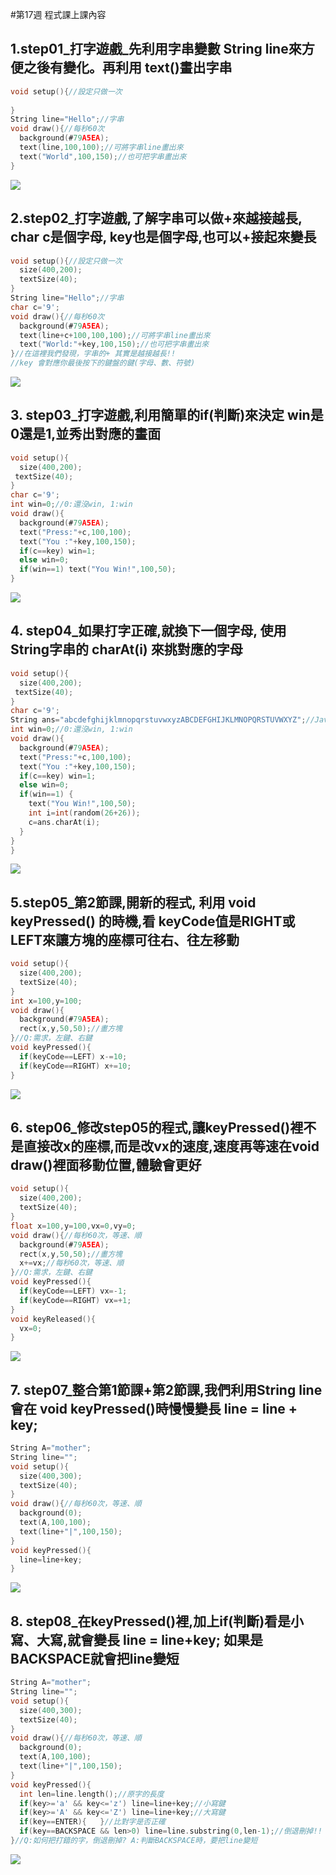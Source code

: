 #第17週 程式課上課內容

## 1.step01_打字遊戲_先利用字串變數 String line來方便之後有變化。再利用 text()畫出字串

```C
void setup(){//設定只做一次
  
}
String line="Hello";//字串
void draw(){//每秒60次
  background(#79A5EA);
  text(line,100,100);//可將字串line畫出來
  text("World",100,150);//也可把字串畫出來
}
```
![](https://github.com/Primo093021/2020-CCE/blob/gh-pages/week17%20%E6%AD%A3%E8%AA%B2%E5%85%A7%E5%AE%B9/1.png?raw=true)

## 2.step02_打字遊戲,了解字串可以做+來越接越長, char c是個字母, key也是個字母,也可以+接起來變長

```C
void setup(){//設定只做一次
  size(400,200);
  textSize(40);
}
String line="Hello";//字串
char c='9';
void draw(){//每秒60次
  background(#79A5EA);
  text(line+c+100,100,100);//可將字串line畫出來
  text("World:"+key,100,150);//也可把字串畫出來
}//在這裡我們發現，字串的+ 其實是越接越長!!
//key 會對應你最後按下的鍵盤的鍵(字母、數、符號)
```
![](https://github.com/Primo093021/2020-CCE/blob/gh-pages/week17%20%E6%AD%A3%E8%AA%B2%E5%85%A7%E5%AE%B9/2.png?raw=true)


## 3. step03_打字遊戲,利用簡單的if(判斷)來決定 win是0還是1,並秀出對應的畫面

```C
void setup(){
  size(400,200);
 textSize(40); 
}
char c='9';
int win=0;//0:還沒win, 1:win
void draw(){
  background(#79A5EA);
  text("Press:"+c,100,100);
  text("You :"+key,100,150);
  if(c==key) win=1;
  else win=0;
  if(win==1) text("You Win!",100,50);
}
```
![](https://github.com/Primo093021/2020-CCE/blob/gh-pages/week17%20%E6%AD%A3%E8%AA%B2%E5%85%A7%E5%AE%B9/3.png?raw=true)

## 4. step04_如果打字正確,就換下一個字母, 使用 String字串的 charAt(i) 來挑對應的字母

```C
void setup(){
  size(400,200);
 textSize(40); 
}
char c='9';
String ans="abcdefghijklmnopqrstuvwxyzABCDEFGHIJKLMNOPQRSTUVWXYZ";//Java的字串
int win=0;//0:還沒win, 1:win
void draw(){
  background(#79A5EA);
  text("Press:"+c,100,100);
  text("You :"+key,100,150);
  if(c==key) win=1;
  else win=0;
  if(win==1) {
    text("You Win!",100,50);
    int i=int(random(26+26));
    c=ans.charAt(i);
  }
}
}
```
![](https://github.com/Primo093021/2020-CCE/blob/gh-pages/week17%20%E6%AD%A3%E8%AA%B2%E5%85%A7%E5%AE%B9/4.png?raw=true)

## 5.step05_第2節課,開新的程式, 利用 void keyPressed() 的時機,看 keyCode值是RIGHT或LEFT來讓方塊的座標可往右、往左移動

```C
void setup(){
  size(400,200);
  textSize(40);
}
int x=100,y=100;
void draw(){
  background(#79A5EA);
  rect(x,y,50,50);//畫方塊
}//Q:需求，左鍵、右鍵
void keyPressed(){
  if(keyCode==LEFT) x-=10;
  if(keyCode==RIGHT) x+=10;
}
```
![](https://github.com/Primo093021/2020-CCE/blob/gh-pages/week17%20%E6%AD%A3%E8%AA%B2%E5%85%A7%E5%AE%B9/5.png?raw=true)

## 6. step06_修改step05的程式,讓keyPressed()裡不是直接改x的座標,而是改vx的速度,速度再等速在void draw()裡面移動位置,體驗會更好

```C
void setup(){
  size(400,200);
  textSize(40);
}
float x=100,y=100,vx=0,vy=0;
void draw(){//每秒60次，等速、順
  background(#79A5EA);
  rect(x,y,50,50);//畫方塊
  x+=vx;//每秒60次，等速、順
}//Q:需求，左鍵、右鍵
void keyPressed(){
  if(keyCode==LEFT) vx=-1;
  if(keyCode==RIGHT) vx=+1;
}
void keyReleased(){
  vx=0;
}
```
![](https://github.com/Primo093021/2020-CCE/blob/gh-pages/week17%20%E6%AD%A3%E8%AA%B2%E5%85%A7%E5%AE%B9/6.png?raw=true)

## 7. step07_整合第1節課+第2節課,我們利用String line 會在 void keyPressed()時慢慢變長 line = line + key;

```C
String A="mother";
String line="";
void setup(){
  size(400,300);
  textSize(40);
}
void draw(){//每秒60次，等速、順
  background(0);
  text(A,100,100);
  text(line+"|",100,150);
}
void keyPressed(){
  line=line+key;
}
```
![](https://github.com/Primo093021/2020-CCE/blob/gh-pages/week17%20%E6%AD%A3%E8%AA%B2%E5%85%A7%E5%AE%B9/7.png?raw=true)

## 8. step08_在keyPressed()裡,加上if(判斷)看是小寫、大寫,就會變長 line = line+key; 如果是 BACKSPACE就會把line變短

```C
String A="mother";
String line="";
void setup(){
  size(400,300);
  textSize(40);
}
void draw(){//每秒60次，等速、順
  background(0);
  text(A,100,100);
  text(line+"|",100,150);
}
void keyPressed(){
  int len=line.length();//原字的長度
  if(key>='a' && key<='z') line=line+key;//小寫鍵
  if(key>='A' && key<='Z') line=line+key;//大寫鍵
  if(key==ENTER){   }//比對字是否正確
  if(key==BACKSPACE && len>0) line=line.substring(0,len-1);//倒退刪掉!!
}//Q:如何把打錯的字，倒退刪掉? A:判斷BACKSPACE時，要把line變短
```
![](https://github.com/Primo093021/2020-CCE/blob/gh-pages/week17%20%E6%AD%A3%E8%AA%B2%E5%85%A7%E5%AE%B9/8.png?raw=true)

